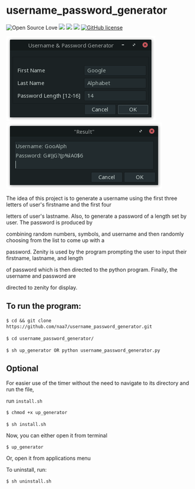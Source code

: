 # username_password_generator

![Open Source Love](https://badges.frapsoft.com/os/v3/open-source.svg?v=103) <img src="https://cdn.rawgit.com/sindresorhus/awesome/d7305f38d29fed78fa85652e3a63e154dd8e8829/media/badge.svg"> <img src="https://img.shields.io/github/stars/naa-7/username_password_generator?style=social"> <img src="https://img.shields.io/github/repo-size/naa-7/username_password_generator"> [![GitHub license](https://img.shields.io/github/license/Naereen/StrapDown.js.svg)](https://github.com/naa-7/username_password_generator/LICENSE)

![usr_pswd_gen](https://github.com/naa-7/username_password_generator/blob/main/images/usr_pswd_gen_form.png)
![result](https://github.com/naa-7/username_password_generator/blob/main/images/usr_pswd_gen_result.png)


The idea of this project is to generate a username using the first three letters of user's firstname and the first four 

letters of user's lastname. Also, to generate a password of a length set by user. The password is produced by 

combining random numbers, symbols, and username and then randomly choosing from the list to come up with a 

password. Zenity is used by the program prompting the user to input their firstname, lastname, and length 

of password which is then directed to the python program. Finally, the username and password are 

directed to zenity for display.


## To run the program:

    $ cd && git clone https://github.com/naa7/username_password_generator.git

    $ cd username_password_generator/

    $ sh up_generator OR python username_password_generator.py

## Optional

For easier use of the timer without the need to navigate to its directory and run the file,

run `install.sh`
    
    $ chmod +x up_generator

    $ sh install.sh 

Now, you can either open it from terminal

    $ up_generator

Or, open it from applications menu

To uninstall, run:
    
    $ sh uninstall.sh

